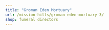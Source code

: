```yaml
---
title: "Groman Eden Mortuary"
url: /mission-hills/groman-eden-mortuary-3/
shop: funeral directors
---
```


